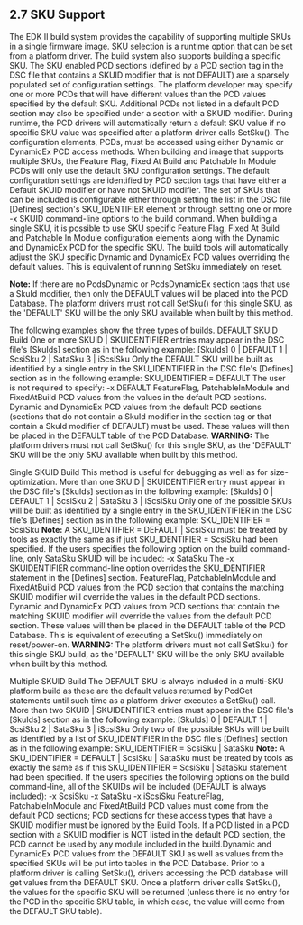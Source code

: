 <!--- @file
  2.7 SKU Support

  Copyright (c) 2008-2018, Intel Corporation. All rights reserved.<BR>

  Redistribution and use in source (original document form) and 'compiled'
  forms (converted to PDF, epub, HTML and other formats) with or without
  modification, are permitted provided that the following conditions are met:

  1) Redistributions of source code (original document form) must retain the
     above copyright notice, this list of conditions and the following
     disclaimer as the first lines of this file unmodified.

  2) Redistributions in compiled form (transformed to other DTDs, converted to
     PDF, epub, HTML and other formats) must reproduce the above copyright
     notice, this list of conditions and the following disclaimer in the
     documentation and/or other materials provided with the distribution.

  THIS DOCUMENTATION IS PROVIDED BY TIANOCORE PROJECT "AS IS" AND ANY EXPRESS OR
  IMPLIED WARRANTIES, INCLUDING, BUT NOT LIMITED TO, THE IMPLIED WARRANTIES OF
  MERCHANTABILITY AND FITNESS FOR A PARTICULAR PURPOSE ARE DISCLAIMED. IN NO
  EVENT SHALL TIANOCORE PROJECT  BE LIABLE FOR ANY DIRECT, INDIRECT, INCIDENTAL,
  SPECIAL, EXEMPLARY, OR CONSEQUENTIAL DAMAGES (INCLUDING, BUT NOT LIMITED TO,
  PROCUREMENT OF SUBSTITUTE GOODS OR SERVICES; LOSS OF USE, DATA, OR PROFITS;
  OR BUSINESS INTERRUPTION) HOWEVER CAUSED AND ON ANY THEORY OF LIABILITY,
  WHETHER IN CONTRACT, STRICT LIABILITY, OR TORT (INCLUDING NEGLIGENCE OR
  OTHERWISE) ARISING IN ANY WAY OUT OF THE USE OF THIS DOCUMENTATION, EVEN IF
  ADVISED OF THE POSSIBILITY OF SUCH DAMAGE.

-->

## 2.7 SKU Support

The EDK II build system provides the capability of supporting multiple SKUs in
a single firmware image. SKU selection is a runtime option that can be set from
a platform driver. The build system also supports building a specific SKU. The
SKU enabled PCD sections (defined by a PCD section tag in the DSC file that
contains a SKUID modifier that is not DEFAULT) are a sparsely populated set of
configuration settings. The platform developer may specify one or more PCDs that
will have different values than the PCD values specified by the default SKU.
Additional PCDs not listed in a default PCD section may also be specified under
a section with a SKUID modifier. 
During runtime, the PCD drivers will automatically return a default SKU value
if no specific SKU value was specified after a platform driver calls SetSku().
The configuration elements, PCDs, must be accessed using either Dynamic or
DynamicEx PCD access methods. When building and image that supports multiple
SKUs, the Feature Flag, Fixed At Build and Patchable In Module PCDs will only
use the default SKU configuration settings. The default configuration settings
are identified by PCD section tags that have either a Default SKUID modifier
or have not SKUID modifier. The set of SKUs that can be included is configurable
either through setting the list in the DSC file [Defines] section's SKU_IDENTIFIER
element or through setting one or more -x SKUID command-line options to the build
command.
When building a single SKU, it is possible to use SKU specific Feature Flag, Fixed
At Build and Patchable In Module configuration elements along with the Dynamic and
DynamicEx PCD for the specific SKU. The build tools will automatically adjust the
SKU specific Dynamic and DynamicEx PCD values overriding the default values. This
is equivalent of running SetSku immediately on reset.

**Note:** If there are no PcdsDynamic or PcdsDynamicEx section tags that use a
SkuId modifier, then only the DEFAULT values will be placed into the PCD Database.
The platform drivers must not call SetSku() for this single SKU, as the 'DEFAULT'
SKU will be the only SKU available when built by this method.

The following examples show the three types of builds.
DEFAULT SKUID Build
One or more SKUID | SKUIDENTIFIER entries may appear in the DSC file's [SkuIds]
section as in the following example:
[SkuIds]
  0 | DEFAULT
  1 | ScsiSku
  2 | SataSku
  3 | iScsiSku
Only the DEFAULT SKU will be built as identified by a single entry in the
SKU_IDENTIFIER in the DSC file's [Defines] section as in the following example:
  SKU_IDENTIFIER = DEFAULT
The user is not required to specify:
  -x DEFAULT
FeatureFlag, PatchableInModule and FixedAtBuild PCD values from the values in
the default PCD sections. Dynamic and DynamicEx PCD values from the default
PCD sections (sections that do not contain a SkuId modifier in the section tag
or that contain a SkuId modifier of DEFAULT) must be used. These values will
then be placed in the DEFAULT table of the PCD Database.
**WARNING:** The platform drivers must not call SetSku() for this single SKU, as
the 'DEFAULT' SKU will be the only SKU available when built by this method.

Single SKUID Build
This method is useful for debugging as well as for size-optimization.
More than one SKUID | SKUIDENTIFIER entry must appear in the DSC file's [SkuIds]
section as in the following example:
[SkuIds]
  0 | DEFAULT
  1 | ScsiSku
  2 | SataSku
  3 | iScsiSku
Only one of the possible SKUs will be built as identified by a single entry in
the SKU_IDENTIFIER in the DSC file's [Defines] section as in the following example:
  SKU_IDENTIFIER = ScsiSku
**Note:** A SKU_IDENTIFIER = DEFAULT | ScsiSku must be treated by tools as exactly
the same as if just SKU_IDENTIFIER = ScsiSku had been specified.
If the users specifies the following option on the build command-line, only SataSku
SKUID will be included:
  -x SataSku
The -x SKUIDENTIFIER command-line option overrides the SKU_IDENTIFIER statement in
the [Defines] section.
FeatureFlag, PatchableInModule and FixedAtBuild PCD values from the PCD section
that contains the matching SKUID modifier will override the values in the default
PCD sections.
Dynamic and DynamicEx PCD values from PCD sections that contain the matching SKUID
modifier will override the values from the default PCD section. These values will
then be placed in the DEFAULT table of the PCD Database. This is equivalent of
executing a SetSku() immediately on reset/power-on.
**WARNING:** The platform drivers must not call SetSku() for this single SKU build,
as the 'DEFAULT' SKU will be the only SKU available when built by this method.

Multiple SKUID Build
The DEFAULT SKU is always included in a multi-SKU platform build as these are the
default values returned by PcdGet statements until such time as a platform driver
executes a SetSku() call.
More than two SKUID | SKUIDENTIFIER entries must appear in the DSC file's [SkuIds]
section as in the following example:
[SkuIds]
  0 | DEFAULT
  1 | ScsiSku
  2 | SataSku
  3 | iScsiSku
Only two of the possible SKUs will be built as identified by a list of SKU_IDENTIFIER
in the DSC file's [Defines] section as in the following example:
  SKU_IDENTIFIER = ScsiSku | SataSku
**Note:** A SKU_IDENTIFIER = DEFAULT | ScsiSku | SataSku must be treated by tools as
exactly the same as if this SKU_IDENTIFIER = ScsiSku | SataSku  statement had been
specified.
If the users specifies the following options on the build command-line, all of the
SKUIDs will be included (DEFAULT is always included):
  -x ScsiSku -x SataSku -x iScsiSku
FeatureFlag, PatchableInModule and FixedAtBuild PCD values must come from the default
PCD sections; PCD sections for these access types that have a SKUID modifier must be
ignored by the Build Tools. If a PCD listed in a PCD section with a SKUID modifier
is NOT listed in the default PCD section, the PCD cannot be used by any module
included in the build.Dynamic and DynamicEx PCD values from the DEFAULT SKU as well
as values from the specified SKUs will be put into tables in the PCD Database. Prior
to a platform driver is calling SetSku(), drivers accessing the PCD database will get
values from the DEFAULT SKU. Once a platform driver calls SetSku(), the values for
the specific SKU will be returned (unless there is no entry for the PCD in the
specific SKU table, in which case, the value will come from the DEFAULT SKU table).
